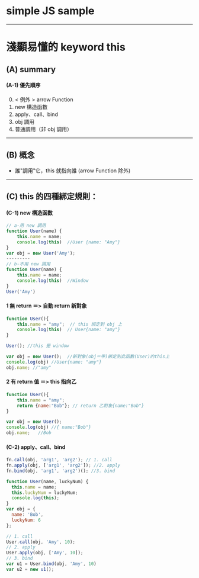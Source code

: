# simple JS sample
---
# 淺顯易懂的 keyword this
## (A) summary
#### (A-1) 優先順序
0. < 例外 > arrow Function 
1. new 構造函數
2. apply、call、bind
3. obj 調用
4. 普通調用（非 obj 調用）

---
## (B) 概念
- 誰"調用"它，this 就指向誰 (arrow Function 除外)
---
## (C) this 的四種綁定規則：
#### (C-1) new 構造函數
```js
// a-用 new 調用
function User(name) {
    this.name = name;
    console.log(this)  //User {name: "Amy"}
}
var obj = new User('Amy');
---------
// b-不用 new 調用
function User(name) {
    this.name = name;
    console.log(this)  //Window
}
User('Amy')
```
#### 1 無 return ＝> 自動 return 新對象
```js
function User(){
    this.name = "amy";  // this 绑定到 obj 上
    console.log(this)  // User{name: "amy"} 
}

User(); //this 是 window

var obj = new User();  //新對象(obj＝甲)綁定到此函數(User)的this上
console.log(obj) //User{name: "amy"}
obj.name; //"amy"
```
#### 2 有 return 值 ＝> this 指向乙
```js
function User(){
    this.name = "amy";
    return {name:"Bob"}; // return 乙對象{name:"Bob"}
}

var obj = new User(); 
console.log(obj) //{ name:"Bob"}
obj.name;   //Bob
```
#### (C-2) apply、call、bind
```js
fn.call(obj, 'arg1', 'arg2'); // 1. call
fn.apply(obj, ['arg1', 'arg2']); //2. apply
fn.bind(obj, 'arg1', 'arg2')(); //3. bind
```
```js
function User(name, luckyNum) {
  this.name = name;
  this.luckyNum = luckyNum;
  console.log(this);
}
var obj = {
  name: 'Bob',
  luckyNum: 6
};

// 1. call
User.call(obj, 'Amy', 10);
// 2. apply
User.apply(obj, ['Amy', 10]);
// 3. bind
var u1 = User.bind(obj, 'Amy', 10)
var u2 = new u1();
```
